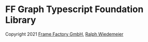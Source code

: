 # FF Graph Typescript Foundation Library

Copyright 2021 [Frame Factory GmbH](https://framefactory.ch), [Ralph Wiedemeier](https://about.me/ralphw)  
